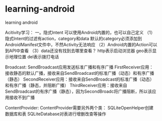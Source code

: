 # learning-android
learning android

Acitivity学习：
一。隐式Intent
可以使用Android内置的，也可以自己定义
（1）隐式Intent的过滤有action，category和data
默认的category必须添加到AndroidManifest文件中，不然Activity无法响应
（2）Android内置的Action可以到API中查看
（3）data还没有找到去哪里查看？
http表示启动浏览器
geo表示显示地理位置
del表示拨打电话

Broadcast:
SendBroadcast应用发送标准广播和有序广播
FirstReceiver应用：接收静态的默认广播，接收来自SendBroadcast的标准广播（动态）和有序广播（静态）
SecondReceiver应用：接收来自SendBroadcast的标准广播（动态）和有序广播（静态，并阻断广播）
ThirdReceiver应用：接收来自SendBroadcast的有序广播（静态），因为SecondBroadc将广播阻断，所以该应用接收不到广播

ContentProvider:
ContentProvider需要另外两个类：
SQLiteOpenHelper创建数据库和表
SQLiteDatabase对表进行增删改查等操作

